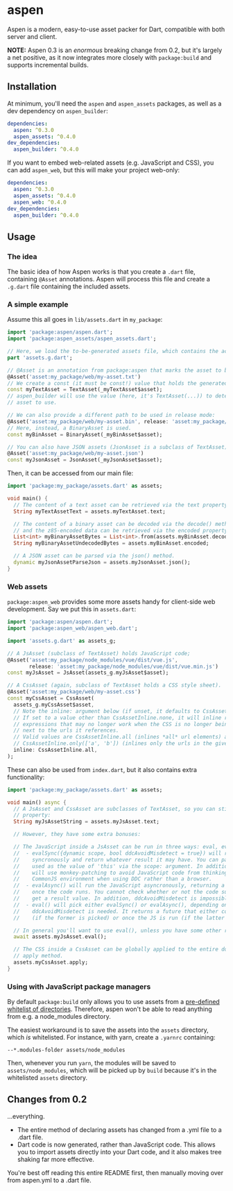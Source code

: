 # aspen

Aspen is a modern, easy-to-use asset packer for Dart, compatible with both server and client.

**NOTE:** Aspen 0.3 is an *enormous* breaking change from 0.2, but it's largely a net positive,
as it now integrates more closely with `package:build` and supports incremental builds.

## Installation

At minimum, you'll need the `aspen` and `aspen_assets` packages, as well as a dev dependency on
`aspen_builder`:

```yaml
dependencies:
  aspen: ^0.3.0
  aspen_assets: ^0.4.0
dev_dependencies:
  aspen_builder: ^0.4.0
```

If you want to embed web-related assets (e.g. JavaScript and CSS), you can add `aspen_web`, but
this will make your project web-only:

```yaml
dependencies:
  aspen: ^0.3.0
  aspen_assets: ^0.4.0
  aspen_web: ^0.4.0
dev_dependencies:
  aspen_builder: ^0.4.0
```

## Usage

### The idea

The basic idea of how Aspen works is that you create a `.dart` file, containing `@Asset`
annotations. Aspen will process this file and create a `.g.dart` file containing the
included assets.

### A simple example

Assume this all goes in `lib/assets.dart` in `my_package`:

```dart
import 'package:aspen/aspen.dart';
import 'package:aspen_assets/aspen_assets.dart';

// Here, we load the to-be-generated assets file, which contains the actual asset content.
part 'assets.g.dart';

// @Asset is an annotation from package:aspen that marks the asset to be packed.
@Asset('asset:my_package/web/my-asset.txt')
// We create a const (it must be const!) value that holds the generated asset content.
const myTextAsset = TextAsset(_myTextAsset$asset);
// aspen_builder will use the value (here, it's TextAsset(...)) to determine what type of
// asset to use.

// We can also provide a different path to be used in release mode:
@Asset('asset:my_package/web/my-asset.bin', release: 'asset:my_package/web/my-assets.rel.bin')
// Here, instead, a BinaryAsset is used.
const myBinAsset = BinaryAsset(_myBinAsset$asset);

// You can also have JSON assets (JsonAsset is a subclass of TextAsset).
@Asset('asset:my_package/web/my-asset.json')
const myJsonAsset = JsonAsset(_myJsonAsset$asset);
```

Then, it can be accessed from our main file:

```dart
import 'package:my_package/assets.dart' as assets;

void main() {
  // The content of a text asset can be retrieved via the text property.
  String myTextAssetText = assets.myTextAsset.text;

  // The content of a binary asset can be decoded via the decode() method,
  // and the z85-encoded data can be retrieved via the encoded property.
  List<int> myBinaryAssetBytes = List<int>.from(assets.myBinAsset.decode());
  String myBinaryAssetUndecodedBytes = assets.myBinAsset.encoded;

  // A JSON asset can be parsed via the json() method.
  dynamic myJsonAssetParseJson = assets.myJsonAsset.json();
}
```

### Web assets

`package:aspen_web` provides some more assets handy for client-side web development. Say we put
this in `assets.dart`:

```dart
import 'package:aspen/aspen.dart';
import 'package:aspen_web/aspen_web.dart';

import 'assets.g.dart' as assets_g;

// A JsAsset (subclass of TextAsset) holds JavaScript code;
@Asset('asset:my_package/node_modules/vue/dist/vue.js',
       release: 'asset:my_package/node_modules/vue/dist/vue.min.js')
const myJsAsset = JsAsset(assets_g.myJsAsset$asset);

// A CssAsset (again, subclass of TextAsset holds a CSS style sheet).
@Asset('asset:my_package/web/my-asset.css')
const myCssAsset = CssAsset(
  assets_g.myCssAsset$asset,
  // Note the inline: argument below (if unset, it defaults to CssAssetInline.none).
  // If set to a value other than CssAssetInline.none, it will inline relative url(...)
  // expressions that may no longer work when the CSS is no longer being loaded from
  // next to the urls it references.
  // Valid values are CssAssetInline.all (inlines *all* url elements) and
  // CssAssetInline.only(['a', 'b']) (inlines only the urls in the given list).
  inline: CssAssetInline.all,
);
```

These can also be used from `index.dart`, but it also contains extra functionality:

```dart
import 'package:my_package/assets.dart' as assets;

void main() async {
  // A JsAsset and CssAsset are subclasses of TextAsset, so you can still use the text
  // property:
  String myJsAssetString = assets.myJsAsset.text;

  // However, they have some extra bonuses:

  // The JavaScript inside a JsAsset can be run in three ways: eval, evalSync, and evalAsync:
  //  - evalSync({dynamic scope, bool ddcAvoidMisdetect = true}) will run the JavaScript
  //    syncronously and return whatever result it may have. You can pass a custom scope to be
  //    used as the value of 'this' via the scope: argument. In addition, ddcAvoidMisdetect
  //    will use monkey-patching to avoid JavaScript code from thinking it's running in a
  //    CommonJS environment when using DDC rather than a browser.
  //  - evalAsync() will run the JavaScript asyncronously, returning a future that will complete
  //    once the code runs. You cannot check whether or not the code succeeded, nor can you
  //    get a result value. In addition, ddcAvoidMisdetect is impossible to emulate.
  //  - eval() will pick either evalSync() or evalAsync(), depending on whether or not
  //    ddcAvoidMisdetect is needed. It returns a future that either completes immediately
  //    (if the former is picked) or once the JS is run (if the latter is picked).

  // In general you'll want to use eval(), unless you have some other requirements.
  await assets.myJsAsset.eval();

  // The CSS inside a CssAsset can be globally applied to the entire document using the
  // apply method.
  assets.myCssAsset.apply;
}
```

### Using with JavaScript package managers

By default `package:build` only allows you to use assets from a [pre-defined
whitelist of directories](https://github.com/dart-lang/build/blob/build-v1.1.0/build_runner_core/lib/src/generate/options.dart#L19-L31). Therefore, aspen won't be able to read anything from e.g. a node_modules directory.

The easiest workaround is to save the assets into the `assets` directory, which *is* whitelisted. For instance,
with yarn, create a `.yarnrc` containing:

```
--*.modules-folder assets/node_modules
```

Then, whenever you run `yarn`, the modules will be saved to `assets/node_modules`, which will be picked up by `build`
because it's in the whitelisted `assets` directory.

## Changes from 0.2

...everything.

- The entire method of declaring assets has changed from a .yml file to a .dart file.
- Dart code is now generated, rather than JavaScript code. This allows you to import assets
  directly into your Dart code, and it also makes tree shaking far more effective.

You're best off reading this entire README first, then manually moving over from aspen.yml to
a .dart file.
